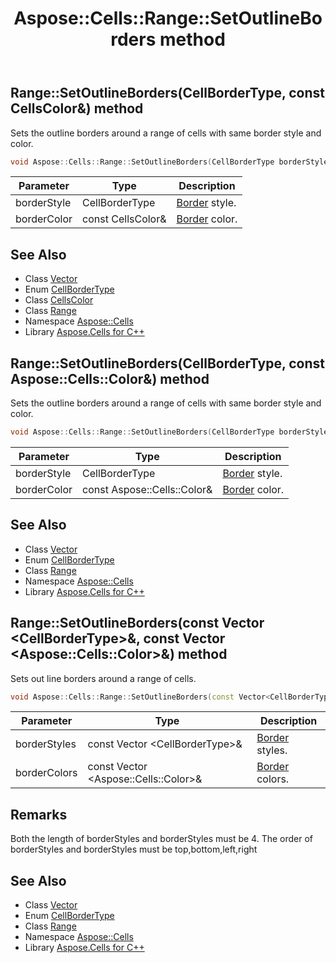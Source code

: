 ﻿---
title: Aspose::Cells::Range::SetOutlineBorders method
linktitle: SetOutlineBorders
second_title: Aspose.Cells for C++ API Reference
description: 'Aspose::Cells::Range::SetOutlineBorders method. Sets the outline borders around a range of cells with same border style and color in C++.'
type: docs
weight: 3200
url: /cpp/aspose.cells/range/setoutlineborders/
---
## Range::SetOutlineBorders(CellBorderType, const CellsColor\&) method


Sets the outline borders around a range of cells with same border style and color.

```cpp
void Aspose::Cells::Range::SetOutlineBorders(CellBorderType borderStyle, const CellsColor &borderColor)
```


| Parameter | Type | Description |
| --- | --- | --- |
| borderStyle | CellBorderType | [Border](../../border/) style. |
| borderColor | const CellsColor\& | [Border](../../border/) color. |

## See Also

* Class [Vector](../../vector/)
* Enum [CellBorderType](../../cellbordertype/)
* Class [CellsColor](../../cellscolor/)
* Class [Range](../)
* Namespace [Aspose::Cells](../../)
* Library [Aspose.Cells for C++](../../../)
## Range::SetOutlineBorders(CellBorderType, const Aspose::Cells::Color\&) method


Sets the outline borders around a range of cells with same border style and color.

```cpp
void Aspose::Cells::Range::SetOutlineBorders(CellBorderType borderStyle, const Aspose::Cells::Color &borderColor)
```


| Parameter | Type | Description |
| --- | --- | --- |
| borderStyle | CellBorderType | [Border](../../border/) style. |
| borderColor | const Aspose::Cells::Color\& | [Border](../../border/) color. |

## See Also

* Class [Vector](../../vector/)
* Enum [CellBorderType](../../cellbordertype/)
* Class [Range](../)
* Namespace [Aspose::Cells](../../)
* Library [Aspose.Cells for C++](../../../)
## Range::SetOutlineBorders(const Vector \<CellBorderType\>\&, const Vector \<Aspose::Cells::Color\>\&) method


Sets out line borders around a range of cells.

```cpp
void Aspose::Cells::Range::SetOutlineBorders(const Vector<CellBorderType> &borderStyles, const Vector<Aspose::Cells::Color> &borderColors)
```


| Parameter | Type | Description |
| --- | --- | --- |
| borderStyles | const Vector \<CellBorderType\>\& | [Border](../../border/) styles. |
| borderColors | const Vector \<Aspose::Cells::Color\>\& | [Border](../../border/) colors. |
## Remarks



Both the length of borderStyles and borderStyles must be 4. The order of borderStyles and borderStyles must be top,bottom,left,right 
## See Also

* Class [Vector](../../vector/)
* Enum [CellBorderType](../../cellbordertype/)
* Class [Range](../)
* Namespace [Aspose::Cells](../../)
* Library [Aspose.Cells for C++](../../../)
